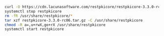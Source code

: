 ﻿```sh
curl -O https://cdn.lacunasoftware.com/restpkicore/restpkicore-3.3.0-rc06.tar.gz
systemctl stop restpkicore
rm -fR /usr/share/restpkicore/*
tar xzf restpkicore-3.3.0-rc06.tar.gz -C /usr/share/restpkicore
chmod -R a=,u+rwX,go+rX /usr/share/restpkicore
systemctl start restpkicore
```
